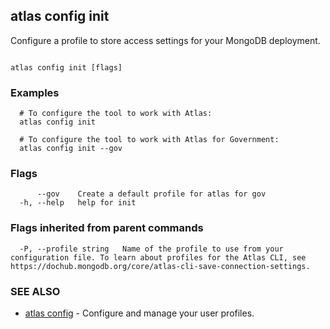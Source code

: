 ## atlas config init

Configure a profile to store access settings for your MongoDB deployment.



```

atlas config init [flags]
```

### Examples

```
  # To configure the tool to work with Atlas:
  atlas config init

  # To configure the tool to work with Atlas for Government:
  atlas config init --gov
```


### Flags

```
      --gov    Create a default profile for atlas for gov
  -h, --help   help for init

```


### Flags inherited from parent commands

```
  -P, --profile string   Name of the profile to use from your configuration file. To learn about profiles for the Atlas CLI, see https://dochub.mongodb.org/core/atlas-cli-save-connection-settings.

```

### SEE ALSO


* [atlas config](atlas_config.md)	- Configure and manage your user profiles.



